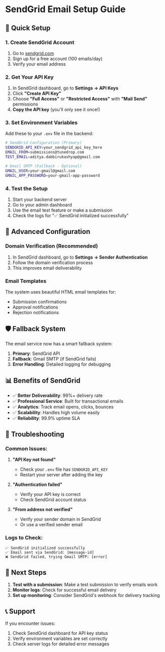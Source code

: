 # SendGrid Email Setup Guide

## 🚀 Quick Setup

### 1. Create SendGrid Account
1. Go to [sendgrid.com](https://sendgrid.com)
2. Sign up for a free account (100 emails/day)
3. Verify your email address

### 2. Get Your API Key
1. In SendGrid dashboard, go to **Settings → API Keys**
2. Click **"Create API Key"**
3. Choose **"Full Access"** or **"Restricted Access"** with **"Mail Send"** permissions
4. **Copy the API key** (you'll only see it once!)

### 3. Set Environment Variables
Add these to your `.env` file in the backend:

```bash
# SendGrid Configuration (Primary)
SENDGRID_API_KEY=your_sendgrid_api_key_here
EMAIL_FROM=submissions@tunedrop.com
TEST_EMAIL=aditya.dabbirukashyap@gmail.com

# Gmail SMTP (Fallback - Optional)
GMAIL_USER=your-gmail@gmail.com
GMAIL_APP_PASSWORD=your-gmail-app-password
```

### 4. Test the Setup
1. Start your backend server
2. Go to your admin dashboard
3. Use the email test feature or make a submission
4. Check the logs for "✅ SendGrid initialized successfully"

## 🔧 Advanced Configuration

### Domain Verification (Recommended)
1. In SendGrid dashboard, go to **Settings → Sender Authentication**
2. Follow the domain verification process
3. This improves email deliverability

### Email Templates
The system uses beautiful HTML email templates for:
- Submission confirmations
- Approval notifications
- Rejection notifications

## 🛡️ Fallback System

The email service now has a smart fallback system:
1. **Primary**: SendGrid API
2. **Fallback**: Gmail SMTP (if SendGrid fails)
3. **Error Handling**: Detailed logging for debugging

## 📊 Benefits of SendGrid

- ✅ **Better Deliverability**: 99%+ delivery rate
- ✅ **Professional Service**: Built for transactional emails
- ✅ **Analytics**: Track email opens, clicks, bounces
- ✅ **Scalability**: Handles high volume easily
- ✅ **Reliability**: 99.9% uptime SLA

## 🐛 Troubleshooting

### Common Issues:

1. **"API Key not found"**
   - Check your `.env` file has `SENDGRID_API_KEY`
   - Restart your server after adding the key

2. **"Authentication failed"**
   - Verify your API key is correct
   - Check SendGrid account status

3. **"From address not verified"**
   - Verify your sender domain in SendGrid
   - Or use a verified sender email

### Logs to Check:
```
✅ SendGrid initialized successfully
✅ Email sent via SendGrid: [message-id]
❌ SendGrid failed, trying Gmail SMTP: [error]
```

## 🎯 Next Steps

1. **Test with a submission**: Make a test submission to verify emails work
2. **Monitor logs**: Check for successful email delivery
3. **Set up monitoring**: Consider SendGrid's webhook for delivery tracking

## 📞 Support

If you encounter issues:
1. Check SendGrid dashboard for API key status
2. Verify environment variables are set correctly
3. Check server logs for detailed error messages

